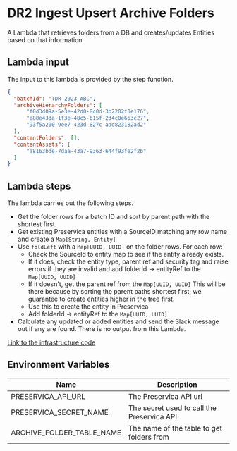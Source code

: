 # DR2 Ingest Upsert Archive Folders

A Lambda that retrieves folders from a DB and creates/updates Entities based on that information

## Lambda input
The input to this lambda is provided by the step function.

```json
{
  "batchId": "TDR-2023-ABC",
  "archiveHierarchyFolders": [
      "f0d3d09a-5e3e-42d0-8c0d-3b2202f0e176",
      "e88e433a-1f3e-48c5-b15f-234c0e663c27",
      "93f5a200-9ee7-423d-827c-aad823182ad2"
  ],
  "contentFolders": [],
  "contentAssets": [
      "a8163bde-7daa-43a7-9363-644f93fe2f2b"
  ]
}
```

## Lambda steps
The lambda carries out the following steps.

* Get the folder rows for a batch ID and sort by parent path with the shortest first.
* Get existing Preservica entities with a SourceID matching any row name and create a `Map[String, Entity]`
* Use `foldLeft` with a `Map[UUID, UUID]` on the folder rows. For each row:
    * Check the SourceId to entity map to see if the entity already exists.
    * If it does, check the entity type, parent ref and security tag and raise errors if they are invalid and add folderId -> entityRef to the `Map[UUID, UUID]`
    * If it doesn't, get the parent ref from the `Map[UUID, UUID]` This will be there because by sorting the parent paths shortest first, we guarantee to create entities higher in the tree first.
    * Use this to create the entity in Preservica
    * Add folderId -> entityRef to the `Map[UUID, UUID]`
* Calculate any updated or added entities and send the Slack message out if any are found.
There is no output from this Lambda.

[Link to the infrastructure code](https://github.com/nationalarchives/dp-terraform-environments)

## Environment Variables

| Name                      | Description                                    |
|---------------------------|------------------------------------------------|
| PRESERVICA_API_URL        | The Preservica API  url                        |
| PRESERVICA_SECRET_NAME    | The secret used to call the Preservica API     |
| ARCHIVE_FOLDER_TABLE_NAME | The name of the table to get folders from      |

